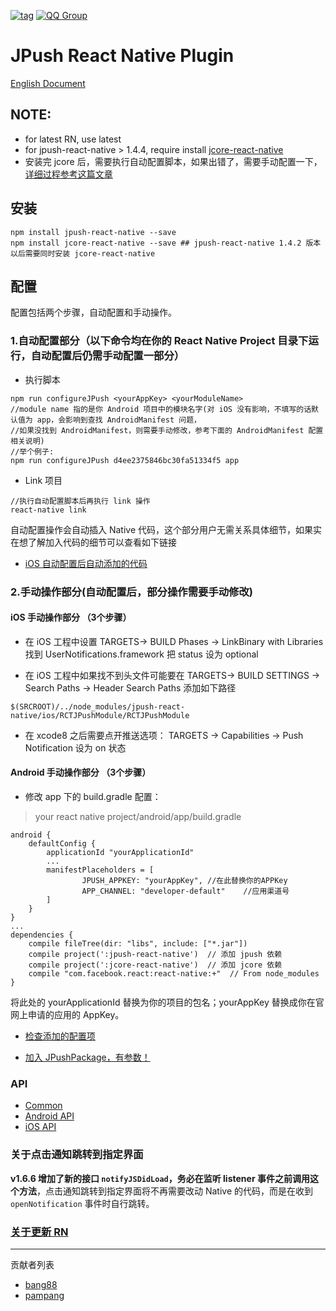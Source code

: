 [![tag](https://img.shields.io/badge/tag-1.6.6-blue.svg)](https://github.com/jpush/jpush-react-native/releases)
[![QQ Group](https://img.shields.io/badge/QQ%20Group-553406342-red.svg)]()
# JPush React Native Plugin

[English Document](https://github.com/jpush/jpush-react-native/blob/master/example/documents/ReadMeEn.md)


## NOTE:
- for latest RN, use latest
- for jpush-react-native > 1.4.4, require install [jcore-react-native](https://github.com/jpush/jcore-react-native)
- 安装完 jcore 后，需要执行自动配置脚本，如果出错了，需要手动配置一下，[详细过程参考这篇文章](http://bbs.reactnative.cn/topic/3505/%E7%94%A8-jpush-react-native-%E6%8F%92%E4%BB%B6%E5%BF%AB%E9%80%9F%E9%9B%86%E6%88%90%E6%8E%A8%E9%80%81%E5%8A%9F%E8%83%BD-android-%E7%AF%87)
## 安装
```
npm install jpush-react-native --save
npm install jcore-react-native --save ## jpush-react-native 1.4.2 版本以后需要同时安装 jcore-react-native

```
## 配置
配置包括两个步骤，自动配置和手动操作。
### 1.自动配置部分（以下命令均在你的 React Native Project 目录下运行，自动配置后仍需手动配置一部分）

- 执行脚本
```
npm run configureJPush <yourAppKey> <yourModuleName>
//module name 指的是你 Android 项目中的模块名字(对 iOS 没有影响，不填写的话默认值为 app，会影响到查找 AndroidManifest 问题，
//如果没找到 AndroidManifest，则需要手动修改，参考下面的 AndroidManifest 配置相关说明)
//举个例子:
npm run configureJPush d4ee2375846bc30fa51334f5 app
```

- Link 项目
```
//执行自动配置脚本后再执行 link 操作
react-native link
```
自动配置操作会自动插入 Native 代码，这个部分用户无需关系具体细节，如果实在想了解加入代码的细节可以查看如下链接
- [iOS 自动配置后自动添加的代码](https://github.com/jpush/jpush-react-native/blob/master/example/documents/iOS_Usage.md)

### 2.手动操作部分(自动配置后，部分操作需要手动修改) 
#### iOS 手动操作部分 （3个步骤）
- 在 iOS 工程中设置 TARGETS-> BUILD Phases -> LinkBinary with Libraries 找到 UserNotifications.framework 把 status 设为 optional

- 在 iOS 工程中如果找不到头文件可能要在 TARGETS-> BUILD SETTINGS -> Search Paths -> Header Search Paths 添加如下路径
```
$(SRCROOT)/../node_modules/jpush-react-native/ios/RCTJPushModule/RCTJPushModule
```
- 在 xcode8 之后需要点开推送选项： TARGETS -> Capabilities -> Push Notification 设为 on 状态

#### Android 手动操作部分 （3个步骤）
- 修改 app 下的 build.gradle 配置：

> your react native project/android/app/build.gradle

```
android {
    defaultConfig {
        applicationId "yourApplicationId"
        ...
        manifestPlaceholders = [
                JPUSH_APPKEY: "yourAppKey", //在此替换你的APPKey
                APP_CHANNEL: "developer-default"    //应用渠道号
        ]
    }
}
...
dependencies {
    compile fileTree(dir: "libs", include: ["*.jar"])
    compile project(':jpush-react-native')  // 添加 jpush 依赖
    compile project(':jcore-react-native')  // 添加 jcore 依赖
    compile "com.facebook.react:react-native:+"  // From node_modules
}
```

将此处的 yourApplicationId 替换为你的项目的包名；yourAppKey 替换成你在官网上申请的应用的 AppKey。

- [检查添加的配置项](https://github.com/jpush/jpush-react-native/blob/master/example/documents/Check.md)

- [加入 JPushPackage，有参数！](https://github.com/jpush/jpush-react-native/blob/master/example/documents/Android%20Usage.md)


### API

- [Common](https://github.com/jpush/jpush-react-native/blob/master/example/documents/Common.md)
- [Android API](https://github.com/jpush/jpush-react-native/blob/master/example/documents/Android%20API.md)
- [iOS API](https://github.com/jpush/jpush-react-native/blob/master/example/documents/iOS_API.md)

### 关于点击通知跳转到指定界面
**v1.6.6 增加了新的接口 `notifyJSDidLoad`，务必在监听 listener 事件之前调用这个方法**，点击通知跳转到指定界面将不再需要改动 Native 的代码，而是在收到 `openNotification` 事件时自行跳转。


### [关于更新 RN](https://github.com/jpush/jpush-react-native/blob/master/example/documents/Update%20React%20Native.md)

---
贡献者列表
- [bang88](https://github.com/bang88)
- [pampang](https://github.com/pampang)
